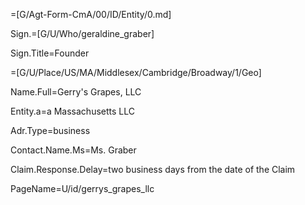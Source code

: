 =[G/Agt-Form-CmA/00/ID/Entity/0.md]

Sign.=[G/U/Who/geraldine_graber]

Sign.Title=Founder

=[G/U/Place/US/MA/Middlesex/Cambridge/Broadway/1/Geo]

Name.Full=Gerry's Grapes, LLC

Entity.a=a Massachusetts LLC

Adr.Type=business

Contact.Name.Ms=Ms. Graber

Claim.Response.Delay=two business days from the date of the Claim

PageName=U/id/gerrys_grapes_llc
